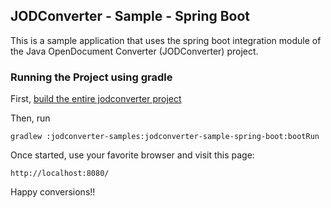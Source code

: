 ## JODConverter - Sample - Spring Boot

This is a sample application that uses the spring boot integration module of the Java OpenDocument Converter (JODConverter) project.

### Running the Project using gradle

First, [build the entire jodconverter project](https://github.com/jodconverter/jodconverter#building-the-project)

Then, run

```Shell
gradlew :jodconverter-samples:jodconverter-sample-spring-boot:bootRun
```

Once started, use your favorite browser and visit this page:

```
http://localhost:8080/
```

Happy conversions!!
